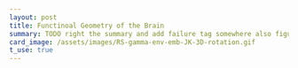 ```yaml
---
layout: post
title: Functinoal Geometry of the Brain 
summary: TODO right the summary and add failure tag somewhere also figure out dates
card_image: /assets/images/RS-gamma-env-emb-JK-3D-rotation.gif
t_use: true
---
```


